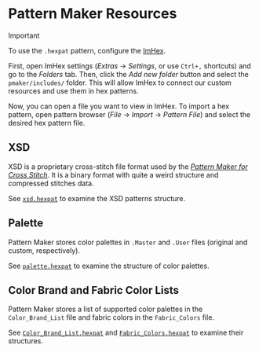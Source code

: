 # Pattern Maker Resources

> [!IMPORTANT]
> To use the `.hexpat` pattern, configure the [ImHex](https://github.com/WerWolv/ImHex).
>
> First, open ImHex settings (_Extras_ -> _Settings_, or use `Ctrl+,` shortcuts) and go to the _Folders_ tab.
> Then, click the _Add new folder_ button and select the `pmaker/includes/` folder.
> This will allow ImHex to connect our custom resources and use them in hex patterns.
>
> Now, you can open a file you want to view in ImHex.
> To import a hex pattern, open pattern browser (_File_ -> _Import_ -> _Pattern File_) and select the desired hex pattern file.

## XSD

XSD is a proprietary cross-stitch file format used by the _[Pattern Maker for Cross Stitch](https://web.archive.org/web/20191127080612/http://hobbyware.com)_.
It is a binary format with quite a weird structure and compressed stitches data.

See [`xsd.hexpat`](./patterns/xsd.hexpat) to examine the XSD patterns structure.

## Palette

Pattern Maker stores color palettes in `.Master` and `.User` files (original and custom, respectively).

See [`palette.hexpat`](./patterns/palette.hexpat) to examine the structure of color palettes.

## Color Brand and Fabric Color Lists

Pattern Maker stores a list of supported color palettes in the `Color_Brand_List` file and fabric colors in the `Fabric_Colors` file.

See [`Color_Brand_List.hexpat`](./patterns/Color_Brand_List.hexpat) and [`Fabric_Colors.hexpat`](./patterns/Fabric_Colors.hexpat) to examine their structures.
